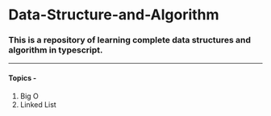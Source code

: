 # Data-Structure-and-Algorithm

### This is a repository of learning complete data structures and algorithm in typescript.

<hr />
<h4>Topics -</h4>

<ol>
<li>Big O</li>
<li>Linked List</li>
</ol>
